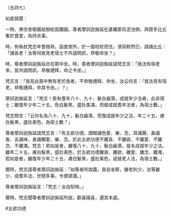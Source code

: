 （五四七）

如是我聞：

一時，佛住舍衛國祇樹給孤獨園。尊者摩訶迦旃延在婆羅那烏泥池側，與眾多比丘集於食堂，為持衣事。

時，有執杖梵志年耆根熟，詣食堂所，於一面柱杖而住。須臾默然已，語諸比丘：「諸長老！汝等何故見老宿士不共語問訊，恭敬命坐？」

時，尊者摩訶迦旃延亦在眾中坐。時，尊者摩訶迦旃延語梵志言：「我法有宿老來，皆共語問訊，恭敬禮拜，命之令坐。」

梵志言：「我見此眾中無有老於我者，不恭敬禮拜、命坐，汝云何言：『我法見有宿老，恭敬禮拜，命其令坐。』？」

摩訶迦旃延言：「梵志！若有耆年八十、九十，髮白齒落，成就年少法者，此非宿士；雖復年少年二十五，色白髮黑，盛壯美滿，而彼成就耆年法者，為宿士數。」

梵志問言：「云何名為八十、九十，髮白齒落，而復成就年少之法，年二十五，膚白髮黑，盛壯美色，為宿士數？」

尊者摩訶迦旃延語梵志言：「有五欲功德。謂眼識色愛、樂、念，耳識聲、鼻識香、舌識味、身識觸愛、樂、念。於此五欲功德不離貪、不離欲、不離愛、不離念、不離濁。梵志！若如是者，雖復八十、九十，髮白齒落，是名成就年少之法。雖年二十五，膚白髮黑，盛壯美色，於五欲功德離貪、離欲、離愛、離念、離濁，若如是者，雖復年少年二十五，膚白髮黑，盛壯美色，成就老人法，為宿士數。」

爾時，梵志語尊者摩訶迦旃延：「如尊者所說義，我自省察，雖老則少，汝等雖少，成耆年法，世間多事，令便請還。」

尊者摩訶迦旃延言：「梵志！汝自知時。」

爾時，梵志聞尊者摩訶迦旃延所說，歡喜隨喜，還其本處。





#五欲功德
